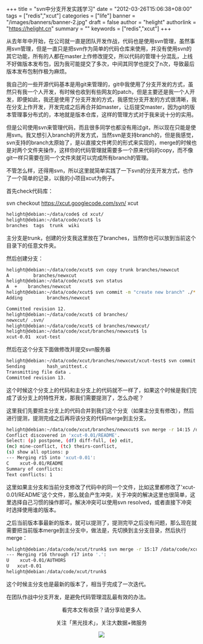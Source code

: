 +++
title = "svn中分支开发实践学习"
date = "2012-03-26T15:06:38+08:00"
tags = ["redis","xcut"]
categories = ["life"]
banner = "/images/banners/banner-2.jpg"
draft = false
author = "helight"
authorlink = "https://helight.cn"
summary = ""
keywords = ["redis","xcut"]
+++

从去年年中开始，在公司就一直是团队开发作战，代码也是使用svn管理，虽然事用svn管理，但是一直只是把svn作为简单的代码仓库来使用，并没有使用svn的其它功能，所有的人都在master上作修改提交，所以代码的管理十分混乱，上线不好做版本发布包，因为我可能提交了多次，中间其同学也提交了n次，导致最后版本发布包制作极为麻烦。
<!--more-->
我自己的一些开源代码基本是用git来管理的，git中我使用了分支开发的方式，虽然只有我一个人开发，有时候也收到有些网友的patch，但是主要还是我一个人开发，即便如此，我还是使用了分支开发的方式，我感觉分支开发的方式很清晰，我在分支上作开发，开发完成之后再合并如master，让后提交master，因为git的版本管理事分布式的，本地就是版本仓库，这样的管理方式对于我来说十分的实用。

但是公司使用svn来管理代码，而且很多同学也都没有用过git，所以现在只能是使用svn。我又想引入branch的开发方式，当然svn是支持branch的，但是我感觉，svn支持的branch太原始了，是以直接文件拷贝的形式来实现的，merge的时候也是对两个文件夹操作，这样你的代码管理就需要多一个原来代码的copy，而不像git一样只需要在同一个文件夹就可以完成所有branch的管理。

不管怎么样，还得用svn，所以这里就简单实践了一下svn的分支开发方式，也作了一个简单的记录，以我的小项目xcut为例子。

首先check代码库：

svn checkout https://xcut.googlecode.com/svn/ xcut
```sh
helight@debian:~/data/code$ cd xcut/
helight@debian:~/data/code/xcut$ ls
branches  tags  trunk  wiki
```
主分支是trunk，创建的分支我这里放在了branches，当然你也可以放到当前这个目录下的任意文件夹。

然后创建分支：
```sh
helight@debian:~/data/code/xcut$ svn copy trunk branches/newxcut
A         branches/newxcut
helight@debian:~/data/code/xcut$ svn status
A  +    branches/newxcut
helight@debian:~/data/code/xcut$ svn commit -m "create new branch" ./*
Adding         branches/newxcut

Committed revision 12.
helight@debian:~/data/code/xcut$ cd branches/
newxcut/ .svn/
helight@debian:~/data/code/xcut$ cd branches/newxcut/
helight@debian:~/data/code/xcut/branches/newxcut$ ls
xcut-0.01  xcut-test
```
然后在这个分支下面做修改并提交svn服务器
```sh
helight@debian:~/data/code/xcut/branches/newxcut/xcut-test$ svn commit -m "fix return on main" ./*
Sending        hash_unittest.c
Transmitting file data .
Committed revision 13.
```
这个时候这个分支上的代码和主分支上的代码就不一样了，如果这个时候是我们完成了该分支上的特性开发，那我们需要提测了，怎么办呢？

这里我们先要把主分支上的代码合并到我们这个分支（如果主分支有修改），然后进行提测，提测完成之后再将该分支的代码merge到主分支。
```sh
helight@debian:~/data/code/xcut/branches/newxcut$ svn merge -r 14:15 /data/code/xcut/trunk/
Conflict discovered in 'xcut-0.01/README'.
Select: (p) postpone, (df) diff-full, (e) edit,
(mc) mine-conflict, (tc) theirs-conflict,
(s) show all options: p
--- Merging r15 into 'xcut-0.01':
C    xcut-0.01/README
Summary of conflicts:
Text conflicts: 1
```
这里如果主分支和当前分支修改了代码中的同一个文件，比如这里都修改了'xcut-0.01/README'这个文件，那么就会产生冲突，关于冲突的解决这里也很简单，这里选择自己习惯的操作即可。解决冲突可以使用svn resolved，或者直接下冲突时选择使用谁的版本。

之后当前版本事最新的版本，就可以提测了，提测完毕之后没有问题，那么现在就需要把当前版本merge到主分支中，做法是，先切换到主分支目录，然后执行merge：
```sh
helight@debian:/data/code/xcut/trunk$ svn merge -r 15:17 /data/code/xcut/branches/newxcut/
--- Merging r16 through r17 into '.':
U    xcut-0.01/AUTHORS
U   xcut-0.01
helight@debian:/data/code/xcut/trunk$
```
这个时候主分支也是最新的版本了，相当于完成了一次迭代。

在团队作战中分支开发，是避免代码管理混乱最有效的办法。

<center>
看完本文有收获？请分享给更多人<br>

关注「黑光技术」，关注大数据+微服务<br>

![](/images/qrcode_helight_tech.jpg)
</center>
